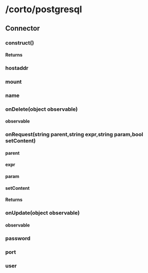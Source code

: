 # /corto/postgresql

## Connector
### construct()
#### Returns
### hostaddr
### mount
### name
### onDelete(object observable)
#### observable
### onRequest(string parent,string expr,string param,bool setContent)
#### parent
#### expr
#### param
#### setContent
#### Returns
### onUpdate(object observable)
#### observable
### password
### port
### user
